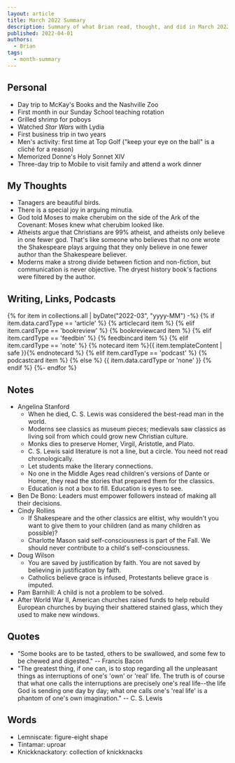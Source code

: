 ```yaml
---
layout: article
title: March 2022 Summary
description: Summary of what Brian read, thought, and did in March 2022
published: 2022-04-01
authors:
  - Brian
tags:
  - month-summary
---
```


## Personal
- Day trip to McKay's Books and the Nashville Zoo
- First month in our Sunday School teaching rotation
- Grilled shrimp for poboys
- Watched *Star Wars* with Lydia
- First business trip in two years
- Men's activity: first time at Top Golf ("keep your eye on the ball" is a cliché for a reason)
- Memorized Donne's Holy Sonnet XIV
- Three-day trip to Mobile to visit family and attend a work dinner

## My Thoughts
- Tanagers are beautiful birds.
- There is a special joy in arguing minutia.
- God told Moses to make cherubim on the side of the Ark of the Covenant: Moses knew what cherubim looked like.
- Atheists argue that Christians are 99% atheist, and atheists only believe in one fewer god. That's like someone who believes that no one wrote the Shakespeare plays arguing that they only believe in one fewer author than the Shakespeare believer.
- Moderns make a strong divide between fiction and non-fiction, but communication is never objective. The dryest history book's factions were filtered by the author.

## Writing, Links, Podcasts

<div class="stack cards">
{% for item in collections.all | byDate("2022-03", "yyyy-MM") -%}
  {% if item.data.cardType == 'article' %}
  {% articlecard item %}
  {% elif item.cardType == 'bookreview' %}
  {% bookreviewcard item %}
  {% elif item.cardType == 'feedbin' %}
  {% feedbincard item %}
  {% elif item.cardType == 'note' %}
  {% notecard item %}{{ item.templateContent | safe }}{% endnotecard %}
  {% elif item.cardType == 'podcast' %}
  {% podcastcard item %}
  {% else %}
  {{ item.data.cardType or 'none' }}
  {% endif %}
{%- endfor %}
</div>

## Notes
- Angelina Stanford
  - When he died, C. S. Lewis was considered the best-read man in the world.
  - Moderns see classics as museum pieces; medievals saw classics as living soil from which could grow new Christian culture.
  - Monks dies to preserve Homer, Virgil, Aristotle, and Plato.
  - C. S. Lewis said literature is not a line, but a circle. You need not read chronologically.
  - Let students make the literary connections.
  - No one in the Middle Ages read children's versions of Dante or Homer, they read the stories that prepared them for the classics.
  - Education is not a box to fill. Education is eyes to see.
- Ben De Bono: Leaders must empower followers instead of making all their decisions.
- Cindy Rollins
  - If Shakespeare and the other classics are elitist, why wouldn't you want to give them to your children (and as many children as possible)?
  - Charlotte Mason said self-consciousness is part of the Fall. We should never contribute to a child's self-consciousness.
- Doug Wilson
  - You are saved by justification by faith. You are not saved by believing in justification by faith.
  - Catholics believe grace is infused, Protestants believe grace is imputed.
- Pam Barnhill: A child is not a problem to be solved.
- After World War II, American churches raised funds to help rebuild European churches by buying their shattered stained glass, which they used to make new windows.

## Quotes
- "Some books are to be tasted, others to be swallowed, and some few to be chewed and digested." -- Francis Bacon
- "The greatest thing, if one can, is to stop regarding all the unpleasant things as interruptions of one's 'own' or 'real' life. The truth is of course that what one calls the interruptions are precisely one's real life--the life God is sending one day by day; what one calls one's 'real life' is a phantom of one's own imagination." -- C. S. Lewis

## Words
- Lemniscate: figure-eight shape
- Tintamar: uproar
- Knickknackatory: collection of knickknacks